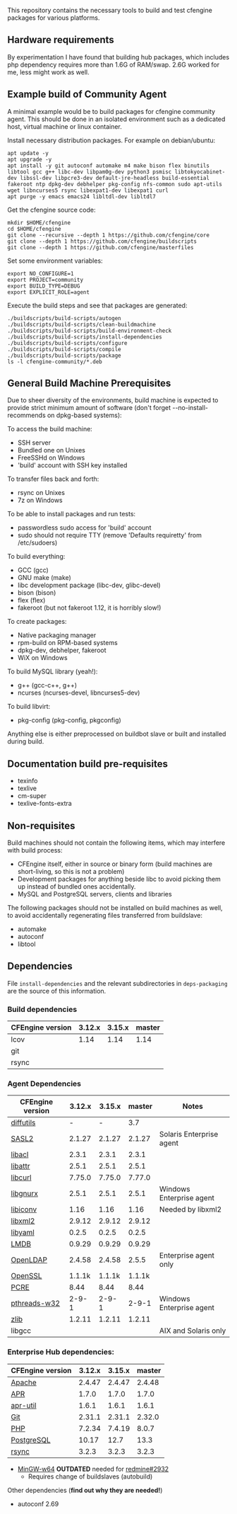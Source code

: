 This repository contains the necessary tools to build and test cfengine packages for various platforms.

## Hardware requirements

By experimentation I have found that building hub packages, which includes php dependency requires more than 1.6G of RAM/swap. 2.6G worked for me, less might work as well.

## Example build of Community Agent

A minimal example would be to build packages for cfengine community agent.
This should be done in an isolated environment such as a dedicated host, virtual machine or linux container.

Install necessary distribution packages. For example on debian/ubuntu:

```
apt update -y
apt upgrade -y
apt install -y git autoconf automake m4 make bison flex binutils libtool gcc g++ libc-dev libpam0g-dev python3 psmisc libtokyocabinet-dev libssl-dev libpcre3-dev default-jre-headless build-essential fakeroot ntp dpkg-dev debhelper pkg-config nfs-common sudo apt-utils wget libncurses5 rsync libexpat1-dev libexpat1 curl
apt purge -y emacs emacs24 libltdl-dev libltdl7
```

Get the cfengine source code:

```
mkdir $HOME/cfengine
cd $HOME/cfengine
git clone --recursive --depth 1 https://github.com/cfengine/core
git clone --depth 1 https://github.com/cfengine/buildscripts
git clone --depth 1 https://github.com/cfengine/masterfiles
```

Set some environment variables:

```
export NO_CONFIGURE=1
export PROJECT=community
export BUILD_TYPE=DEBUG
export EXPLICIT_ROLE=agent
```

Execute the build steps and see that packages are generated:

```
./buildscripts/build-scripts/autogen
./buildscripts/build-scripts/clean-buildmachine
./buildscripts/build-scripts/build-environment-check
./buildscripts/build-scripts/install-dependencies
./buildscripts/build-scripts/configure
./buildscripts/build-scripts/compile
./buildscripts/build-scripts/package
ls -l cfengine-community/*.deb
```

## General Build Machine Prerequisites

Due to sheer diversity of the environments, build machine is expected to provide
strict minimum amount of software (don't forget --no-install-recommends on
dpkg-based systems):

To access the build machine:
 * SSH server
  * Bundled one on Unixes
  * FreeSSHd on Windows
 * 'build' account with SSH key installed

To transfer files back and forth:
 * rsync on Unixes
 * 7z on Windows

To be able to install packages and run tests:
 * passwordless sudo access for 'build' account
 * sudo should not require TTY (remove 'Defaults requiretty' from /etc/sudoers)

To build everything:
 * GCC (gcc)
 * GNU make (make)
 * libc development package (libc-dev, glibc-devel)
 * bison (bison)
 * flex (flex)
 * fakeroot (but not fakeroot 1.12, it is horribly slow!)

To create packages:
 * Native packaging manager
  * rpm-build on RPM-based systems
  * dpkg-dev, debhelper, fakeroot
  * WiX on Windows

To build MySQL library (yeah!):
 * g++ (gcc-c++, g++)
 * ncurses (ncurses-devel, libncurses5-dev)

To build libvirt:
 * pkg-config (pkg-config, pkgconfig)

Anything else is either preprocessed on buildbot slave or built and installed
during build.

## Documentation build pre-requisites

 * texinfo
 * texlive
 * cm-super
 * texlive-fonts-extra

## Non-requisites

Build machines should not contain the following items, which may interfere with
build process:

 * CFEngine itself, either in source or binary form (build machines are
   short-living, so this is not a problem)
 * Development packages for anything beside libc to avoid picking them up
   instead of bundled ones accidentally.
 * MySQL and PostgreSQL servers, clients and libraries

The following packages should not be installed on build machines as well, to
avoid accidentally regenerating files transferred from buildslave:

 * automake
 * autoconf
 * libtool

## Dependencies

File `install-dependencies` and the relevant subdirectories in `deps-packaging` are the source of this information.

### Build dependencies

| CFEngine version | 3.12.x | 3.15.x | master |
| ---------------- | ------ | ------ | ------ |
| lcov             | 1.14   | 1.14   | 1.14   |
| git              |        |        |        |
| rsync            |        |        |        |

### Agent Dependencies

| CFEngine version                                                                 | 3.12.x | 3.15.x | master | Notes                    |
| -------------------------------------------------------------------------------- | ------ | ------ | ------ | ------------------------ |
| [diffutils](https://ftpmirror.gnu.org/diffutils/)                                | -      | -      | 3.7    |                          |
| [SASL2](https://cyrusimap.org/mediawiki/index.php/Downloads)                     | 2.1.27 | 2.1.27 | 2.1.27 | Solaris Enterprise agent |
| [libacl](http://download.savannah.gnu.org/releases/acl/)                         | 2.3.1  | 2.3.1  | 2.3.1  |                          |
| [libattr](http://download.savannah.gnu.org/releases/attr/)                       | 2.5.1  | 2.5.1  | 2.5.1  |                          |
| [libcurl](http://curl.haxx.se/download.html)                                     | 7.75.0 | 7.75.0 | 7.77.0 |                          |
| [libgnurx](http://www.gnu.org/software/rx/rx.html)                               | 2.5.1  | 2.5.1  | 2.5.1  | Windows Enterprise agent |
| [libiconv](http://ftp.gnu.org/gnu/libiconv/)                                     | 1.16   | 1.16   | 1.16   | Needed by libxml2        |
| [libxml2](http://xmlsoft.org/sources/)                                           | 2.9.12 | 2.9.12 | 2.9.12 |                          |
| [libyaml](http://pyyaml.org/wiki/LibYAML)                                        | 0.2.5  | 0.2.5  | 0.2.5  |                          |
| [LMDB](https://github.com/LMDB/lmdb/)                                            | 0.9.29 | 0.9.29 | 0.9.29 |                          |
| [OpenLDAP](http://www.openldap.org/software/download/OpenLDAP/openldap-release/) | 2.4.58 | 2.4.58 | 2.5.5  | Enterprise agent only    |
| [OpenSSL](http://openssl.org/)                                                   | 1.1.1k | 1.1.1k | 1.1.1k |                          |
| [PCRE](http://ftp.csx.cam.ac.uk/pub/software/programming/pcre/)                  | 8.44   | 8.44   | 8.44   |                          |
| [pthreads-w32](ftp://sourceware.org/pub/pthreads-win32/)                         | 2-9-1  | 2-9-1  | 2-9-1  | Windows Enterprise agent |
| [zlib](http://www.zlib.net/)                                                     | 1.2.11 | 1.2.11 | 1.2.11 |                          |
| libgcc                                                                           |        |        |        | AIX and Solaris only     |

### Enterprise Hub dependencies:

| CFEngine version                                    | 3.12.x | 3.15.x | master |
| --------------------------------------------------- | ------ | ------ | ------ |
| [Apache](http://httpd.apache.org/)                  | 2.4.47 | 2.4.47 | 2.4.48 |
| [APR](https://apr.apache.org/)                      | 1.7.0  | 1.7.0  | 1.7.0  |
| [apr-util](https://apr.apache.org/)                 | 1.6.1  | 1.6.1  | 1.6.1  |
| [Git](https://www.kernel.org/pub/software/scm/git/) | 2.31.1 | 2.31.1 | 2.32.0 |
| [PHP](http://php.net/)                              | 7.2.34 | 7.4.19 | 8.0.7  |
| [PostgreSQL](http://www.postgresql.org/)            | 10.17  | 12.7   | 13.3   |
| [rsync](https://download.samba.org/pub/rsync/)      | 3.2.3  | 3.2.3  | 3.2.3  |

* [MinGW-w64](http://sourceforge.net/projects/mingw-w64/) **OUTDATED** needed
  for [redmine#2932](https://dev.cfengine.com/issues/2932)
  * Requires change of buildslaves (autobuild)

Other dependencies (**find out why they are needed!**)

* autoconf 2.69
